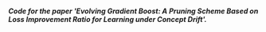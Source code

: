 ##### Code for the paper 'Evolving Gradient Boost: A Pruning Scheme Based on Loss Improvement Ratio for Learning under Concept Drift'.
